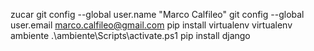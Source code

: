 zucar
git config --global user.name "Marco Calfileo"
git config --global user.email marco.calfileo@gmail.com
pip install virtualenv
virtualenv ambiente
.\ambiente\Scripts\activate.ps1
pip install django
